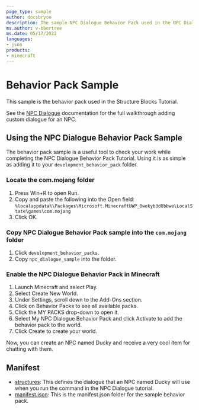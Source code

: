```yaml
---
page_type: sample
author: docsbryce
description: The sample NPC Dialogue Behavior Pack used in the NPC Dialogue Tutorial.
ms.author: v-bbortree
ms.date: 05/17/2022
languages:
- json
products:
- minecraft
---
```


# Behavior Pack Sample

This sample is the behavior pack used in the Structure Blocks Tutorial.

See the [NPC Dialogue](https://docs.microsoft.com/minecraft/creator/documents/NPCDialogue) documentation for the full walkthrough adding custom dialogue for an NPC.

## Using the NPC Dialogue Behavior Pack Sample

The behavior pack sample is a useful tool to check your work while completing the NPC Dialogue Behavior Pack Tutorial. Using it is as simple as adding it to your `development_behavior_pack` folder.

### Locate the com.mojang folder

1. Press Win+R to open Run.
1. Copy and paste the following into the Open field: `%localappdata%\Packages\Microsoft.MinecraftUWP_8wekyb3d8bbwe\LocalState\games\com.mojang`
1. Click OK.

### Copy NPC Dialogue Behavior Pack sample into the `com.mojang` folder

1. Click `development_behavior_packs`.
1. Copy `npc_dialogue_sample` into the folder.

### Enable the NPC Dialogue Behavior Pack in Minecraft

1. Launch Minecraft and select Play.
1. Select Create New World.
1. Under Settings, scroll down to the Add-Ons section.
1. Click on Behavior Packs to see all available packs.
1. Click the MY PACKS drop-down to open it.
1. Select My NPC Dialogue Behavior Pack and click Activate to add the behavior pack to the world.
1. Click Create to create your world.

Now, you can create an NPC named Ducky and receive a very cool item for chatting with them.

## Manifest

- [structures](https://github.com/microsoft/minecraft-samples/blob/main/rtx_behavior_pack/dialogue/scene.json): This defines the dialogue that an NPC named Ducky will use when you run the command in the NPC Dialogue tutorial.
- [manifest.json](https://github.com/microsoft/minecraft-samples/blob/main/rtx_behavior_pack/manifest.json/): This is the manifest.json folder for the sample behavior pack.
